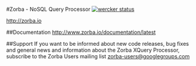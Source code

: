 #Zorba - NoSQL Query Processor [![wercker status](https://app.wercker.com/status/bdbb203211970c7eaf33295f7c449172/s/master "wercker status")](https://app.wercker.com/project/bykey/bdbb203211970c7eaf33295f7c449172)

http://zorba.io

##Documentation
http://www.zorba.io/documentation/latest

##Support
If you want to be informed about new code releases, bug fixes and general news and information about the Zorba XQuery Processor, subscribe to the Zorba Users mailing list [zorba-users@googlegroups.com](mailto:zorba-users@googlegroups.com)
